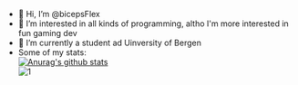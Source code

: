 - 👋 Hi, I’m @bicepsFlex
- 👀 I’m interested in all kinds of programming, altho I'm more interested in fun gaming dev
- 🌱 I’m currently a student ad Uinversity of Bergen
- Some of my stats:  
[![Anurag's github stats](https://github-readme-stats.vercel.app/api?username=bicepsFlex&theme=dracula)](https://github.com/anuraghazra/github-readme-stats)  
![1](https://github-readme-stats.vercel.app/api/top-langs/?username=bicepsFlex&theme=dracula)
